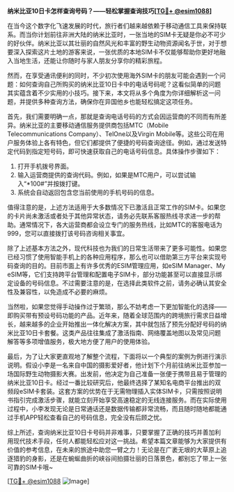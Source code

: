 **纳米比亚10日卡怎样查询号码？——轻松掌握查询技巧[[TG💪+ @esim1088](https://t.me/s/esim1088)]**

在当今这个数字化飞速发展的时代，旅行者们越来越依赖于移动通信工具来保持联系。而当你计划前往非洲大陆的纳米比亚时，一张当地的SIM卡无疑是你必不可少的好伙伴。纳米比亚以其壮丽的自然风光和丰富的野生动物资源闻名于世，对于想要深入探索这片土地的游客来说，一张优质的本地SIM卡不仅能够帮助你更好地融入当地生活，还能让你随时与家人朋友分享你的精彩旅程。

然而，在享受通讯便利的同时，不少初次使用海外SIM卡的朋友可能会遇到一个问题：如何查询自己所购买的纳米比亚10日卡中的电话号码呢？这看似简单的问题其实蕴含着不少实用的小技巧。接下来，本文将从多个角度为你详细解析这一问题，并提供多种查询方法，确保你在异国他乡也能轻松搞定这项任务。

首先，我们需要明确一点，那就是查询电话号码的方式会因运营商的不同而有所差异。纳米比亚的主要移动通信服务提供商包括MTC（Mobile Telecommunications Company）、TelOne以及Virgin Mobile等。这些公司在用户服务体验上各有特色，但它们都提供了便捷的号码查询途径。例如，通过发送特定代码到指定短号码，即可快速获取自己的电话号码信息。具体操作步骤如下：

1. 打开手机拨号界面。
2. 输入运营商提供的查询代码。例如，如果是MTC用户，可以尝试输入“*100#”并按拨打键。
3. 系统会自动返回包含您当前使用的手机号码的信息。

值得注意的是，上述方法适用于大多数情况下已激活且正常工作的SIM卡。如果您的卡片尚未激活或者处于其他异常状态，请务必先联系客服热线寻求进一步的帮助。通常情况下，各大运营商都会设立专门的服务热线，比如MTC的客服电话为999，您可以直接拨打该号码咨询相关事宜。

除了上述基本方法之外，现代科技也为我们的日常生活带来了更多可能性。如果您已经习惯了使用智能手机上的各种应用程序，那么也可以借助第三方平台来实现号码查询的目的。目前市面上有许多优秀的ESIM管理应用，如eSIM Manager、My eSIM等，它们支持跨平台管理和配置电子SIM卡，部分功能甚至可以直接显示绑定设备的号码信息。不过需要注意的是，在选择此类软件之前，请务必确认其安全性及兼容性，以免造成不必要的麻烦。

当然啦，如果您觉得手动操作过于繁琐，那么不妨考虑一下更加智能化的选择——即购买带有预设号码功能的产品。近年来，随着全球范围内的跨境旅行需求日益增长，越来越多的企业开始推出一体化解决方案，其中就包括了预先分配好号码的纳米比亚10日卡套餐。这类产品往往集成了激活指南、网络覆盖地图以及常见问题解答等多项增值服务，极大地方便了用户的使用体验。

最后，为了让大家更直观地了解整个流程，下面将以一个典型的案例为例进行演示说明。假设小李是一名来自中国的摄影爱好者，他计划下个月前往纳米比亚参加一场国际野生动物摄影大赛。出发前，他决定为自己准备一张便于携带且易于管理的纳米比亚10日卡。经过一番比较研究后，他最终选择了某知名电商平台推出的双频段eSIM卡套装。这套方案的优势在于无需物理插入实体SIM卡，只需按照说明书指引完成激活步骤，就能立刻开始享受高速稳定的无线连接服务。而在实际使用过程中，小李发现无论是日常通话还是数据传输都非常流畅，而且随时随地都能通过手机APP轻松查看自己的号码信息，完全没有后顾之忧。

综上所述，查询纳米比亚10日卡号码并非难事，只要掌握了正确的技巧并善加利用现代技术手段，任何人都能轻松应对这一挑战。希望本篇文章能够为大家提供有价值的参考信息，在未来的旅途中助您一臂之力！无论是在广袤无垠的大草原上追逐猎豹的身影，还是在蜿蜒曲折的峡谷间拍摄壮丽的日落景色，都别忘了带上一张可靠的SIM卡哦~

[[TG💪+ @esim1088](https://t.me/s/esim1088) ![Image](https://i.postimg.cc/4NQfJmqS/Snipaste-2025-05-13-00-14-12.png)]